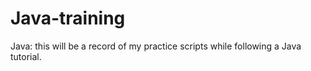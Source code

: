 # Java-training
Java: this will be a record of my practice scripts while following a Java tutorial.
